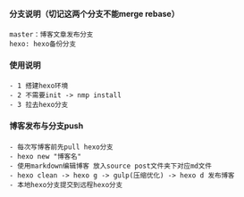 
#### 分支说明（切记这两个分支不能merge rebase）
	master：博客文章发布分支
	hexo: hexo备份分支

#### 使用说明
	- 1 搭建hexo环境
	- 2 不需要init -> nmp install
	- 3 拉去hexo分支
	
#### 博客发布与分支push

	- 每次写博客前先pull hexo分支
	- hexo new "博客名" 
	- 使用markdown编辑博客 放入source post文件夹下对应md文件
	- hexo clean -> hexo g -> gulp(压缩优化) -> hexo d 发布博客
	- 本地hexo分支提交到远程hexo分支	


